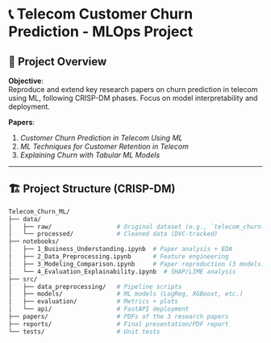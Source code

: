 # 📞 Telecom Customer Churn Prediction - MLOps Project

## 📜 Project Overview
**Objective**:  
Reproduce and extend key research papers on churn prediction in telecom using ML, following CRISP-DM phases. Focus on model interpretability and deployment.

**Papers**:  
1. *Customer Churn Prediction in Telecom Using ML*  
2. *ML Techniques for Customer Retention in Telecom*  
3. *Explaining Churn with Tabular ML Models*  

---

## 🏗️ Project Structure (CRISP-DM)
```bash
Telecom_Churn_ML/
├── data/
│   ├── raw/                  # Original dataset (e.g., `telecom_churn.csv`)
│   └── processed/            # Cleaned data (DVC-tracked)
├── notebooks/
│   ├── 1_Business_Understanding.ipynb  # Paper analysis + EDA
│   ├── 2_Data_Preprocessing.ipynb      # Feature engineering
│   ├── 3_Modeling_Comparison.ipynb     # Paper reproduction (3 models)
│   └── 4_Evaluation_Explainability.ipynb  # SHAP/LIME analysis
├── src/
│   ├── data_preprocessing/   # Pipeline scripts
│   ├── models/               # ML models (LogReg, XGBoost, etc.)
│   ├── evaluation/           # Metrics + plots
│   └── api/                  # FastAPI deployment
├── papers/                   # PDFs of the 3 research papers
├── reports/                  # Final presentation/PDF report
└── tests/                    # Unit tests
